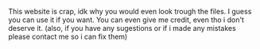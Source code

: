 This website is crap, idk why you would even look trough the files. I guess you can use it if you want. You can even give me credit, even tho i don't deserve it. (also, if you have any sugestions or if i made any mistakes please contact me so i can fix them)